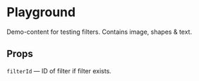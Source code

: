 # Playground

Demo-content for testing filters. Contains image, shapes & text.

## Props

`filterId` — ID of filter if filter exists.
